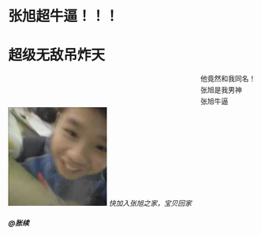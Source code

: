 <!DOCTYPE html>
<html lang="en">
<head>
    <meta charset="UTF-8">
    <meta name="viewport" content="width=device-width, initial-scale=1.0">
    <title>张旭超牛逼</title>
</head>
<body>
<h1>张旭超牛逼！！！</h1>
<h1>超级无敌吊炸天</h1>
      <marquee>他竟然和我同名！</marquee>
<marquee>张旭是我男神</marquee>
<marquee>张旭牛逼</marquee>

<img src="./Image_314878674788152.jpg" width="200px" alt="">   
</body>
<i>快加入张旭之家，宝贝回家</i>







    
<h5>@胀续</h5>

</html>
